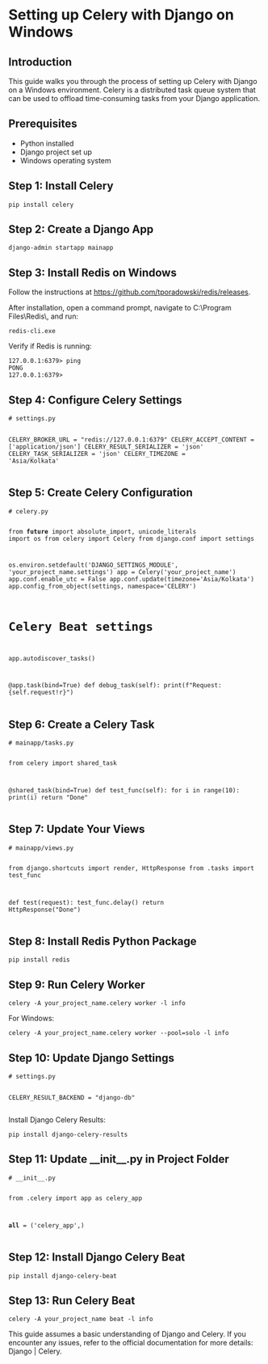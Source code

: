 <h1>Setting up Celery with Django on Windows</h1>

<h2>Introduction</h2>
<p>This guide walks you through the process of setting up Celery with Django on a Windows environment. Celery is a distributed task queue system that can be used to offload time-consuming tasks from your Django application.</p>

<h2>Prerequisites</h2>
<ul>
    <li>Python installed</li>
    <li>Django project set up</li>
    <li>Windows operating system</li>
</ul>

<h2>Step 1: Install Celery</h2>
<pre><code>pip install celery</code></pre>

<h2>Step 2: Create a Django App</h2>
<pre><code>django-admin startapp mainapp</code></pre>

<h2>Step 3: Install Redis on Windows</h2>
<p>Follow the instructions at <a href="https://github.com/tporadowski/redis/releases" target="_blank">https://github.com/tporadowski/redis/releases</a>.</p>
<p>After installation, open a command prompt, navigate to C:\Program Files\Redis\, and run:</p>
<pre><code>redis-cli.exe</code></pre>
<p>Verify if Redis is running:</p>
<pre><code>127.0.0.1:6379&gt; ping
PONG
127.0.0.1:6379&gt;</code></pre>

<h2>Step 4: Configure Celery Settings</h2>
<pre><code># settings.py

CELERY_BROKER_URL = "redis://127.0.0.1:6379"
CELERY_ACCEPT_CONTENT = ['application/json']
CELERY_RESULT_SERIALIZER = 'json'
CELERY_TASK_SERIALIZER = 'json'
CELERY_TIMEZONE = 'Asia/Kolkata'</code></pre>

<h2>Step 5: Create Celery Configuration</h2>
<pre><code># celery.py

from __future__ import absolute_import, unicode_literals
import os
from celery import Celery
from django.conf import settings

os.environ.setdefault('DJANGO_SETTINGS_MODULE', 'your_project_name.settings')
app = Celery('your_project_name')
app.conf.enable_utc = False
app.conf.update(timezone='Asia/Kolkata')
app.config_from_object(settings, namespace='CELERY')

# Celery Beat settings
app.autodiscover_tasks()

@app.task(bind=True)
def debug_task(self):
    print(f"Request: {self.request!r}")</code></pre>

<h2>Step 6: Create a Celery Task</h2>
<pre><code># mainapp/tasks.py

from celery import shared_task

@shared_task(bind=True)
def test_func(self):
    for i in range(10):
        print(i)
    return "Done"</code></pre>

<h2>Step 7: Update Your Views</h2>
<pre><code># mainapp/views.py

from django.shortcuts import render, HttpResponse
from .tasks import test_func

def test(request):
    test_func.delay()
    return HttpResponse("Done")</code></pre>

<h2>Step 8: Install Redis Python Package</h2>
<pre><code>pip install redis</code></pre>

<h2>Step 9: Run Celery Worker</h2>
<pre><code>celery -A your_project_name.celery worker -l info</code></pre>
<p>For Windows:</p>
<pre><code>celery -A your_project_name.celery worker --pool=solo -l info</code></pre>

<h2>Step 10: Update Django Settings</h2>
<pre><code># settings.py

CELERY_RESULT_BACKEND = "django-db"</code></pre>
<p>Install Django Celery Results:</p>
<pre><code>pip install django-celery-results</code></pre>

<h2>Step 11: Update __init__.py in Project Folder</h2>
<pre><code># __init__.py

from .celery import app as celery_app

__all__ = ('celery_app',)</code></pre>

<h2>Step 12: Install Django Celery Beat</h2>
<pre><code>pip install django-celery-beat</code></pre>

<h2>Step 13: Run Celery Beat</h2>
<pre><code>celery -A your_project_name beat -l info</code></pre>

<p>This guide assumes a basic understanding of Django and Celery. If you encounter any issues, refer to the official documentation for more details: Django | Celery.</p>

